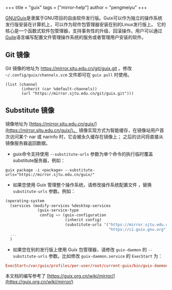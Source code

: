 +++
title = "guix"
tags = ["mirror-help"]
author = "pengmeiyu"
+++

[GNU/Guix](https://guix.gnu.org/)是隶属于GNU项目的自由软件发行版。Guix可以作为独立的操作系统发行版安装在计算机上，可以作为软件包管理器安装在别的Linux发行版上。
它的核心是一个函数式软件包管理器，支持事务性的升级、回滚操作。用户可以通过
[Guile](https://www.gnu.org/software/guile/)语言编写配置文件管理操作系统的服务或者管理用户安装的软件。


## Git 镜像

Git 镜像的地址为 https://mirror.sjtu.edu.cn/git/guix.git 。修改 `~/.config/guix/channels.scm` 文件即可在 `guix pull` 时使用。

```
(list (channel
       (inherit (car %default-channels))
       (url "https://mirror.sjtu.edu.cn/git/guix.git")))
```

## Substitute 镜像

镜像地址为 [https://mirror.sjtu.edu.cn/guix/](https://mirror.sjtu.edu.cn/guix/)。
镜像实现方式为智能缓存，在镜像站用户首次访问某个 nar 或 narinfo 时，它会被永久缓存在镜像上；
之后的访问将直接从镜像服务器返回数据。

* guix命令支持使用 `--substitute-urls` 参数为单个命令的执行临时覆盖substitute服务器，例如：

```shell
guix package -i <package> --substitute-urls="https://mirror.sjtu.edu.cn/guix/"
```

* 如果您使用 Guix 管理整个操作系统，请修改操作系统配置文件 ，替换
  `substitute-urls` 参数。例如：

```scheme
(operating-system
  (services (modify-services %desktop-services
              (guix-service-type
               config => (guix-configuration
                          (inherit config)
                          (substitute-urls '("https://mirror.sjtu.edu.cn/guix/"
                                             "https://ci.guix.gnu.org"))))))
  ...
  )
```

* 如果您在别的发行版上使用 Guix 包管理器，请修改 `guix-daemon` 的
  `--substitute-urls` 参数。比如修改 `guix-daemon.service` 的 `ExecStart` 为：

```conf
ExecStart=/var/guix/profiles/per-user/root/current-guix/bin/guix-daemon --build-users-group=guixbuild --substitute-urls="https://mirror.sjtu.edu.cn/guix/"
```

本文档的编写参考了 [https://guix.org.cn/wiki/mirror/](https://guix.org.cn/wiki/mirror/)
